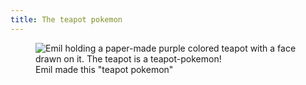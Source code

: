 ```yaml
---
title: The teapot pokemon
---
```

<figure>
<img src="/img/emil-drawing/IMG_3545.jpg" alt="Emil holding a paper-made purple colored teapot with a face drawn on it. The teapot is a teapot-pokemon!">
<figcaption>Emil made this "teapot pokemon"</figcaption>
</figure>